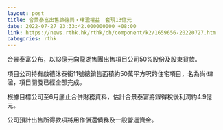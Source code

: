 ```yaml
---
layout: post
title: 合景泰富出售啟德尚‧珒溋權益　套現13億元
date: 2022-07-27 23:33:42.000000000 +08:00
link: https://news.rthk.hk/rthk/ch/component/k2/1659656-20220727.htm
categories: rthk
---
```


合景泰富公布，以13億元向龍湖售團出售項目公司50%股份及股東貸款。

項目公司持有啟德沐泰街11號總銷售面積約50萬平方呎的住宅項目，名為尚‧珒溋，項目開發已經全部完成。

根據目標公司至6月底止合併財務資料，估計合景泰富將錄得稅後利潤約4.9億元。

公司預計出售所得款項將用作償還債務及一般營運資金。
